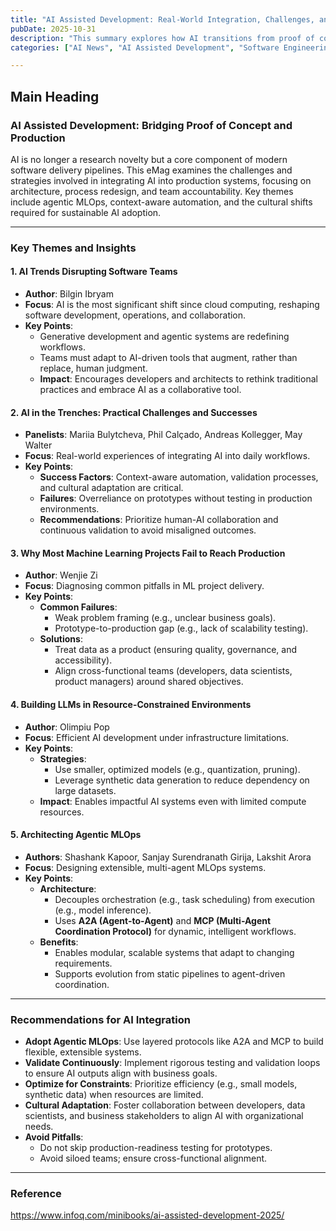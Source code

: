 ```yaml
---
title: "AI Assisted Development: Real-World Integration, Challenges, and Best Practices"
pubDate: 2025-10-31
description: "This summary explores how AI transitions from proof of concept to production, emphasizing architectural design, process adaptation, and accountability in software delivery pipelines."
categories: ["AI News", "AI Assisted Development", "Software Engineering", "MLOps"]

---
```


## Main Heading

### AI Assisted Development: Bridging Proof of Concept and Production

AI is no longer a research novelty but a core component of modern software delivery pipelines. This eMag examines the challenges and strategies involved in integrating AI into production systems, focusing on architecture, process redesign, and team accountability. Key themes include agentic MLOps, context-aware automation, and the cultural shifts required for sustainable AI adoption.

---

### Key Themes and Insights

#### 1. **AI Trends Disrupting Software Teams**  
- **Author**: Bilgin Ibryam  
- **Focus**: AI is the most significant shift since cloud computing, reshaping software development, operations, and collaboration.  
- **Key Points**:  
  - Generative development and agentic systems are redefining workflows.  
  - Teams must adapt to AI-driven tools that augment, rather than replace, human judgment.  
  - **Impact**: Encourages developers and architects to rethink traditional practices and embrace AI as a collaborative tool.  

#### 2. **AI in the Trenches: Practical Challenges and Successes**  
- **Panelists**: Mariia Bulytcheva, Phil Calçado, Andreas Kollegger, May Walter  
- **Focus**: Real-world experiences of integrating AI into daily workflows.  
- **Key Points**:  
  - **Success Factors**: Context-aware automation, validation processes, and cultural adaptation are critical.  
  - **Failures**: Overreliance on prototypes without testing in production environments.  
  - **Recommendations**: Prioritize human-AI collaboration and continuous validation to avoid misaligned outcomes.  

#### 3. **Why Most Machine Learning Projects Fail to Reach Production**  
- **Author**: Wenjie Zi  
- **Focus**: Diagnosing common pitfalls in ML project delivery.  
- **Key Points**:  
  - **Common Failures**:  
    - Weak problem framing (e.g., unclear business goals).  
    - Prototype-to-production gap (e.g., lack of scalability testing).  
  - **Solutions**:  
    - Treat data as a product (ensuring quality, governance, and accessibility).  
    - Align cross-functional teams (developers, data scientists, product managers) around shared objectives.  

#### 4. **Building LLMs in Resource-Constrained Environments**  
- **Author**: Olimpiu Pop  
- **Focus**: Efficient AI development under infrastructure limitations.  
- **Key Points**:  
  - **Strategies**:  
    - Use smaller, optimized models (e.g., quantization, pruning).  
    - Leverage synthetic data generation to reduce dependency on large datasets.  
  - **Impact**: Enables impactful AI systems even with limited compute resources.  

#### 5. **Architecting Agentic MLOps**  
- **Authors**: Shashank Kapoor, Sanjay Surendranath Girija, Lakshit Arora  
- **Focus**: Designing extensible, multi-agent MLOps systems.  
- **Key Points**:  
  - **Architecture**:  
    - Decouples orchestration (e.g., task scheduling) from execution (e.g., model inference).  
    - Uses **A2A (Agent-to-Agent)** and **MCP (Multi-Agent Coordination Protocol)** for dynamic, intelligent workflows.  
  - **Benefits**:  
    - Enables modular, scalable systems that adapt to changing requirements.  
    - Supports evolution from static pipelines to agent-driven coordination.  

---

### Recommendations for AI Integration

- **Adopt Agentic MLOps**: Use layered protocols like A2A and MCP to build flexible, extensible systems.  
- **Validate Continuously**: Implement rigorous testing and validation loops to ensure AI outputs align with business goals.  
- **Optimize for Constraints**: Prioritize efficiency (e.g., small models, synthetic data) when resources are limited.  
- **Cultural Adaptation**: Foster collaboration between developers, data scientists, and business stakeholders to align AI with organizational needs.  
- **Avoid Pitfalls**:  
  - Do not skip production-readiness testing for prototypes.  
  - Avoid siloed teams; ensure cross-functional alignment.  

---

### Reference  
https://www.infoq.com/minibooks/ai-assisted-development-2025/